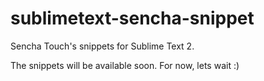 sublimetext-sencha-snippet
==========================

Sencha Touch's snippets for Sublime Text 2.

The snippets will be available soon. For now, lets wait :) 
